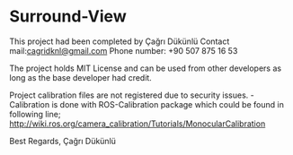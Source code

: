# Surround-View
This project had been completed by Çağrı Dükünlü
Contact mail:cagridknl@gmail.com
Phone number: +90 507 875 16 53

The project holds MIT License and can be used from other developers as long as the base developer had credit.

Project calibration files are not registered due to security issues.
-Calibration is done with ROS-Calibration package which could be found in following line;
http://wiki.ros.org/camera_calibration/Tutorials/MonocularCalibration

Best Regards,
Çağrı Dükünlü
